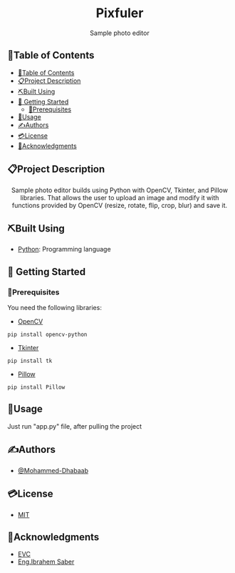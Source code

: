 [Choose a self-explaining name for your project.]: #
<h1 align="center">Pixfuler</h1>

[Add short description (one sentance)]: #
<p align="center">
  Sample photo editor
</p>




## 📂Table of Contents
- [📂Table of Contents](#table-of-contents)
- [📋Project Description](#project-description)
- [⛏️Built Using](#️built-using)
- [🏁 Getting Started](#-getting-started)
  - [🎫Prerequisites](#prerequisites)
- [📝Usage](#usage)
- [✍Authors](#authors)
- [💳License](#license)
- [🏅Acknowledgments](#acknowledgments)

## 📋Project Description
<p align="center">
Sample photo editor builds using Python with OpenCV, Tkinter, and Pillow libraries. That allows the user to upload an image and modify it with functions provided by OpenCV (resize, rotate, flip, crop, blur) and save it.
</p>


## ⛏️Built Using
- [Python](https://www.python.org/): Programming language


## 🏁 Getting Started


### 🎫Prerequisites
You need the following libraries:
- [OpenCV](https://opencv.org/)
```
pip install opencv-python
```
- [Tkinter](https://docs.python.org/3/library/tkinter.html)
```
pip install tk
```
- [Pillow](https://pypi.org/project/Pillow/)
```
pip install Pillow

```

## 📝Usage
Just run "app.py" file, after pulling the project

## ✍Authors
- [@Mohammed-Dhabaab](github.com/mohammed-dhabaab)

## 💳License
- [MIT](https://opensource.org/license/mit/)

## 🏅Acknowledgments
- [EVC](evc.sa)
- [Eng.Ibrahem Saber](https://www.linkedin.com/in/ibrahem-elnawasany/)